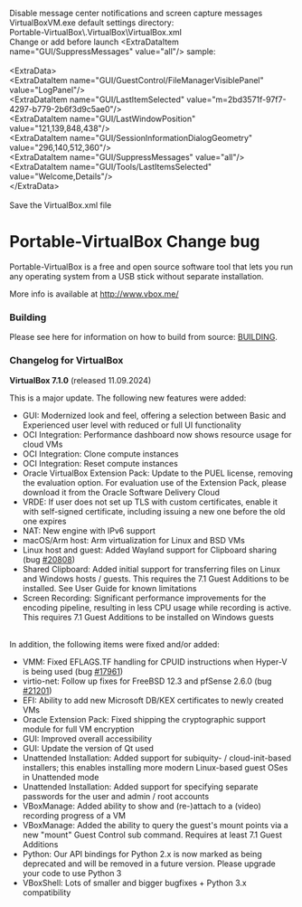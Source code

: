 Disable message center notifications and screen capture messages VirtualBoxVM.exe default settings directory:<br>
Portable-VirtualBox\\.VirtualBox\VirtualBox.xml<br>
Change or add before launch <ExtraDataItem name=\"GUI/SuppressMessages\" value=\"all\"/> sample:<br><br>
<ExtraData\><br>
<ExtraDataItem name=\"GUI/GuestControl/FileManagerVisiblePanel\" value=\"LogPanel\"/><br>
<ExtraDataItem name=\"GUI/LastItemSelected\" value=\"m=2bd3571f-97f7-4297-b779-2b6f3d9c5ae0\"/><br>
<ExtraDataItem name=\"GUI/LastWindowPosition\" value=\"121,139,848,438\"/><br>
<ExtraDataItem name=\"GUI/SessionInformationDialogGeometry\" value=\"296,140,512,360\"/><br>
<ExtraDataItem name=\"GUI/SuppressMessages\" value=\"all\"/><br>
<ExtraDataItem name=\"GUI/Tools/LastItemsSelected\" value=\"Welcome,Details\"/><br>
<\/ExtraData><br><br>
Save the VirtualBox.xml file

Portable-VirtualBox Change bug
===================

Portable-VirtualBox is a free and open source software tool that lets you run any operating system from a USB stick without separate installation.

More info is available at http://www.vbox.me/

### Building ###

Please see here for information on how to build from source: [BUILDING](BUILDING.md).

### Changelog for VirtualBox ###

<strong>VirtualBox 7.1.0</strong> (released 11.09.2024)

This is a major update. The following new features were added:

<ul><li>GUI: Modernized look and feel, offering a selection between Basic and Experienced user level with reduced or full UI functionality
</li><li>OCI Integration: Performance dashboard now shows resource usage for cloud VMs
</li><li>OCI Integration: Clone compute instances
</li><li>OCI Integration: Reset compute instances
</li><li>Oracle VirtualBox Extension Pack: Update to the PUEL license, removing the evaluation option. For evaluation use of the Extension Pack, please download it from the Oracle Software Delivery Cloud
</li><li>VRDE: If user does not set up TLS with custom certificates, enable it with self-signed certificate, including issuing a new one before the old one expires
</li><li>NAT: New engine with IPv6 support
</li><li>macOS/Arm host: Arm virtualization for Linux and BSD VMs
</li><li>Linux host and guest: Added Wayland support for Clipboard sharing (bug <a class="new ticket" href="https://www.virtualbox.org/ticket/20808" title="#20808: defect: shared clipboard does not work with Wayland (new)">#20808</a>)
</li><li>Shared Clipboard: Added initial support for transferring files on Linux and Windows hosts / guests. This requires the 7.1 Guest Additions to be installed. See User Guide for known limitations
</li><li>Screen Recording: Significant performance improvements for the encoding pipeline, resulting in less CPU usage while recording is active. This requires 7.1 Guest Additions to be installed on Windows guests
</li></ul><br>
In addition, the following items were fixed and/or added:

<ul><li>VMM: Fixed EFLAGS.TF handling for CPUID instructions when Hyper-V is being used (bug <a class="closed ticket" href="https://www.virtualbox.org/ticket/17961" title="#17961: defect: VMM missing rflags.TF handling when advance rip that abused by virtual ... (closed: fixed)">#17961</a>)
</li><li>virtio-net: Follow up fixes for FreeBSD 12.3 and pfSense 2.6.0 (bug <a class="closed ticket" href="https://www.virtualbox.org/ticket/21201" title="#21201: defect: FreeBSD 12.3 and pfSense 2.6.0 networking no longer works with upgrade ... (closed: fixed)">#21201</a>)
</li><li>EFI: Ability to add new Microsoft DB/KEX certificates to newly created VMs
</li><li>Oracle Extension Pack: Fixed shipping the cryptographic support module for full VM encryption
</li><li>GUI: Improved overall accessibility
</li><li>GUI: Update the version of Qt used
</li><li>Unattended Installation: Added support for subiquity- / cloud-init-based installers; this enables installing more modern Linux-based guest OSes in Unattended mode
</li><li>Unattended Installation: Added support for specifying separate passwords for the user and admin / root accounts
</li><li>VBoxManage: Added ability to show and (re-)attach to a (video) recording progress of a VM
</li><li>VBoxManage: Added the ability to query the guest's mount points via a new "mount" Guest Control sub command. Requires at least 7.1 Guest Additions
</li><li>Python: Our API bindings for Python 2.x is now marked as being deprecated and will be removed in a future version. Please upgrade your code to use Python 3
</li><li>VBoxShell: Lots of smaller and bigger bugfixes + Python 3.x compatibility
</li></ul>
